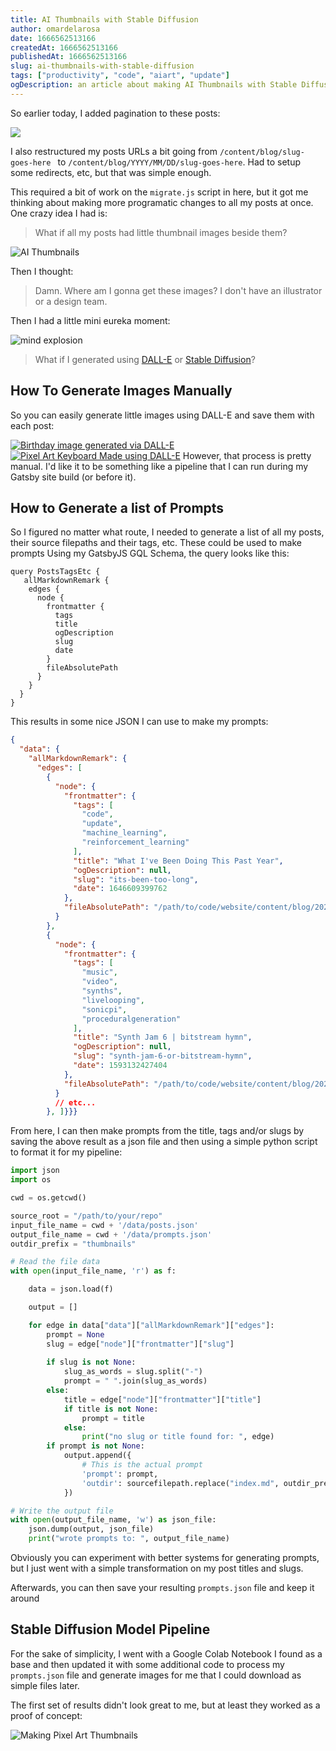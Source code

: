 ```yaml
---
title: AI Thumbnails with Stable Diffusion 
author: omardelarosa
date: 1666562513166
createdAt: 1666562513166
publishedAt: 1666562513166
slug: ai-thumbnails-with-stable-diffusion
tags: ["productivity", "code", "aiart", "update"]
ogDescription: an article about making AI Thumbnails with Stable Diffusion 
---
```


So earlier today, I added pagination to these posts:

![](./pagination-demo.gif)

I also restructured my posts URLs a bit going from `/content/blog/slug-goes-here ` to `/content/blog/YYYY/MM/DD/slug-goes-here`.  Had to setup some redirects, etc, but that was simple enough.

This required a bit of work on the `migrate.js` script in here, but it got me thinking about making more programatic changes to all my posts at once.  One crazy idea I had is:

> What if all my posts had little thumbnail images beside them?

![AI Thumbnails](./ai-thumbnails-concept.png)

Then I thought:

> Damn.  Where am I gonna get these images?  I don't have an illustrator or a design team.

Then I had a little mini eureka moment:

![mind explosion](https://media2.giphy.com/media/lXu72d4iKwqek/giphy.gif?cid=ecf05e47wdf6x5ki3ugw8bdyt07p9tbvuivfisl6otesu5oa&rid=giphy.gif&ct=g)

> What if I generated using [DALL-E](https://labs.openai.com/) or [Stable Diffusion](https://huggingface.co/spaces/stabilityai/stable-diffusion)?

## How To Generate Images Manually

So you can easily generate little images using DALL-E and save them with each post:

[![Birthday image generated via DALL-E](./dall-e-birthday-cake-pixelart.png)](https://labs.openai.com/e/R81D9SxOnv9GPjRzMHhv9wgd)
[![Pixel Art Keyboard Made using DALL-E](./dall-e-pixelart-keyboard1.png)](https://labs.openai.com/e/ZGVY68mVdGN7uXQpErT9RrIl)
However, that process is pretty manual.  I'd like it to be something like a pipeline that I can run during my Gatsby site build (or before it).

## How to Generate a list of Prompts

So I figured no matter what route, I needed to generate a list of all my posts, their source filepaths and their tags, etc.  These could be used to make prompts Using my GatsbyJS GQL Schema, the query looks like this:

```gql
query PostsTagsEtc {
   allMarkdownRemark {
    edges {
      node {
        frontmatter {
          tags
          title
          ogDescription
          slug
          date
        }
        fileAbsolutePath
      }
    }
  }
}
```

This results in some nice JSON I can use to make my prompts:

```json
{
  "data": {
    "allMarkdownRemark": {
      "edges": [
        {
          "node": {
            "frontmatter": {
              "tags": [
                "code",
                "update",
                "machine_learning",
                "reinforcement_learning"
              ],
              "title": "What I've Been Doing This Past Year",
              "ogDescription": null,
              "slug": "its-been-too-long",
              "date": 1646609399762
            },
            "fileAbsolutePath": "/path/to/code/website/content/blog/2022/03/06/what-ive-been-doing-this-past-year/index.md"
          }
        },
        {
          "node": {
            "frontmatter": {
              "tags": [
                "music",
                "video",
                "synths",
                "livelooping",
                "sonicpi",
                "proceduralgeneration"
              ],
              "title": "Synth Jam 6 | bitstream hymn",
              "ogDescription": null,
              "slug": "synth-jam-6-or-bitstream-hymn",
              "date": 1593132427404
            },
            "fileAbsolutePath": "/path/to/code/website/content/blog/2020/06/25/synth-jam-6-or-bitstream-hymn/index.md"
          }
          // etc...
        }, ]}}}
```

From here, I can then make prompts from the title, tags and/or slugs by saving the above result as a json file and then using a simple python script to format it for my pipeline:

```python
import json
import os

cwd = os.getcwd()

source_root = "/path/to/your/repo"
input_file_name = cwd + '/data/posts.json'
output_file_name = cwd + '/data/prompts.json'
outdir_prefix = "thumbnails"

# Read the file data
with open(input_file_name, 'r') as f:

    data = json.load(f)

    output = []

    for edge in data["data"]["allMarkdownRemark"]["edges"]:
        prompt = None
        slug = edge["node"]["frontmatter"]["slug"]
        
        if slug is not None:
            slug_as_words = slug.split("-")
            prompt = " ".join(slug_as_words)
        else:
            title = edge["node"]["frontmatter"]["title"]
            if title is not None:
                prompt = title
            else:
                print("no slug or title found for: ", edge)
        if prompt is not None:
            output.append({
                # This is the actual prompt
                'prompt': prompt,
                'outdir': sourcefilepath.replace("index.md", outdir_prefix)
            })

# Write the output file
with open(output_file_name, 'w') as json_file:
    json.dump(output, json_file)
    print("wrote prompts to: ", output_file_name)
```

Obviously you can experiment with better systems for generating prompts, but I just went with a simple transformation on my post titles and slugs.

Afterwards, you can then save your resulting `prompts.json` file and keep it around

## Stable Diffusion Model Pipeline

For the sake of simplicity, I went with a Google Colab Notebook I found as a base and then updated it with some additional code to process my `prompts.json` file and generate images for me that I could download as simple files later.

The first set of results didn't look great to me, but at least they worked as a proof of concept:

![Making Pixel Art Thumbnails](./notebook-results.gif)
